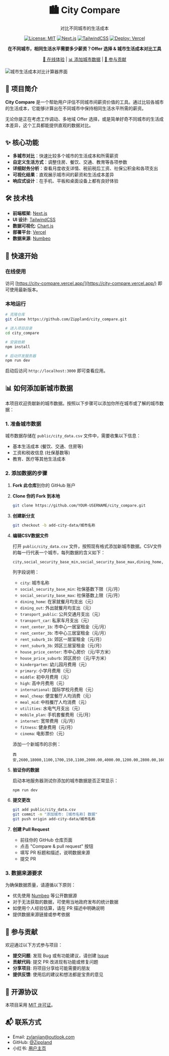 <div align="center">

# 🏙️ City Compare

对比不同城市的生活成本

[![License: MIT](https://img.shields.io/badge/License-MIT-blue.svg)](https://opensource.org/licenses/MIT) [![Next.js](https://img.shields.io/badge/Next.js-13.5-black)](https://nextjs.org/) [![TailwindCSS](https://img.shields.io/badge/Tailwind-3.3-38b2ac)](https://tailwindcss.com/) [![Deploy: Vercel](https://img.shields.io/badge/Deployed%20on-Vercel-black)](https://city-compare.vercel.app/)

**在不同城市，相同生活水平需要多少薪资？Offer 选择 & 城市生活成本对比工具**

[🔗 在线体验](https://citycompare.zippland.app/) | [📊 添加城市数据](#如何添加新城市数据) | [🤝 参与贡献](#参与贡献)

</div>

![城市生活成本对比计算器界面](./example.jpeg)

## 📌 项目简介

**City Compare** 是一个帮助用户评估不同城市间薪资价值的工具。通过比较各城市的生活成本，它能够计算出在不同城市中保持相同生活水平所需的薪资。

无论你是正在考虑工作调动、多地域 Offer 选择，或是简单好奇不同城市的生活成本差异，这个工具都能提供直观的数据对比。

## ✨ 核心功能

- **多城市对比**：快速比较多个城市的生活成本和所需薪资
- **自定义生活方式**：调整住房、餐饮、交通、教育等各项参数
- **详细财务分析**：查看月度收支详情、税前税后工资、社保公积金和各项支出
- **可视化结果**：直观展示城市间的薪资和生活成本差异
- **响应式设计**：在手机、平板和桌面设备上都有良好体验

## 🛠️ 技术栈

- **前端框架**: [Next.js](https://nextjs.org/)
- **UI 设计**: [TailwindCSS](https://tailwindcss.com/)
- **数据可视化**: [Chart.js](https://www.chartjs.org/)
- **部署平台**: [Vercel](https://vercel.com/)
- **数据来源**: [Numbeo](https://www.numbeo.com/common/)

## 🚀 快速开始

### 在线使用

访问 [https://city-compare.vercel.app/](https://city-compare.vercel.app/) 即可使用最新版本。

### 本地运行

```bash
# 克隆仓库
git clone https://github.com/Zippland/city_compare.git

# 进入项目目录
cd city_compare

# 安装依赖
npm install

# 启动开发服务器
npm run dev
```

启动后访问 `http://localhost:3000` 即可查看应用。

## 📊 如何添加新城市数据

本项目欢迎贡献新的城市数据。按照以下步骤可以添加你所在城市或了解的城市数据：

### 1. 准备城市数据

城市数据存储在 `public/city_data.csv` 文件中，需要收集以下信息：

- 基本生活成本 (餐饮、交通、住房等)
- 工资和税收信息 (社保基数等)
- 教育、医疗等其他生活成本

### 2. 添加数据的步骤

1. **Fork 此仓库**到你的 GitHub 账户

2. **Clone 你的 Fork 到本地**
   ```bash
   git clone https://github.com/YOUR-USERNAME/city_compare.git
   ```

3. **创建新分支**
   ```bash
   git checkout -b add-city-data/城市名称
   ```

4. **编辑CSV数据文件**

   打开 `public/city_data.csv` 文件，按照现有格式添加新城市数据。CSV文件的每一行代表一个城市，每列数据的含义如下：

   ```
   city,social_security_base_min,social_security_base_max,dining_home,dining_out,transport_public,transport_car,rent_center_1b,rent_center_3b,rent_suburb_1b,rent_suburb_3b,house_price_center,house_price_suburb,kindergarten,primary,middle,high,international,meal_cheap,meal_mid,utilities,mobile_plan,internet,fitness,cinema
   ```

   列字段说明：
   - `city`: 城市名称
   - `social_security_base_min`: 社保基数下限（元/月）
   - `social_security_base_max`: 社保基数上限（元/月）
   - `dining_home`: 在家就餐月均支出（元）
   - `dining_out`: 外出就餐月均支出（元）
   - `transport_public`: 公共交通月支出（元）
   - `transport_car`: 私家车月支出（元）
   - `rent_center_1b`: 市中心一居室租金（元/月）
   - `rent_center_3b`: 市中心三居室租金（元/月）
   - `rent_suburb_1b`: 郊区一居室租金（元/月）
   - `rent_suburb_3b`: 郊区三居室租金（元/月）
   - `house_price_center`: 市中心房价（元/平方米）
   - `house_price_suburb`: 郊区房价（元/平方米）
   - `kindergarten`: 幼儿园月费用（元）
   - `primary`: 小学月费用（元）
   - `middle`: 初中月费用（元）
   - `high`: 高中月费用（元）
   - `international`: 国际学校月费用（元）
   - `meal_cheap`: 便宜餐厅人均消费（元）
   - `meal_mid`: 中档餐厅人均消费（元）
   - `utilities`: 水电气月支出（元）
   - `mobile_plan`: 手机套餐费用（元/月）
   - `internet`: 宽带费用（元/月）
   - `fitness`: 健身费用（元/月）
   - `cinema`: 电影票价（元）

   添加一个新城市的示例：
   ```
   西安,2600,18000,1100,1700,150,1100,2000.00,4000.00,1200.00,2800.00,16000.00,9000.00,2500.00,3200,4000,4500,8000.00,20.0,150.0,300.00,70.00,85.00,200.00,40.0
   ```

5. **验证你的数据**

   启动本地服务器测试你添加的城市数据是否正常显示：
   ```bash
   npm run dev
   ```

6. **提交更改**
   ```bash
   git add public/city_data.csv
   git commit -m "添加城市: [城市名称] 数据"
   git push origin add-city-data/城市名称
   ```

7. **创建 Pull Request**
   - 前往你的 GitHub 仓库页面
   - 点击 "Compare & pull request" 按钮
   - 填写 PR 标题和描述，说明数据来源
   - 提交 PR

### 3. 数据来源要求

为确保数据质量，请遵循以下原则：

- 优先使用 [Numbeo](https://www.numbeo.com/) 等公开数据源
- 对于无法获取的数据，可使用当地政府发布的统计数据
- 如使用个人经验估算，请在 PR 描述中明确说明
- 提供数据来源链接或参考依据

## 🤝 参与贡献

欢迎通过以下方式参与项目：

- **提交问题**: 发现 Bug 或有功能建议，请创建 [Issue](https://github.com/Zippland/city_compare/issues)
- **贡献代码**: 提交 PR 改进现有功能或修复问题
- **分享项目**: 将项目分享给可能需要的朋友
- **提供反馈**: 使用后的建议和想法都是宝贵的意见

## 📄 开源协议

本项目采用 [MIT 许可证](LICENSE)。

## 📬 联系方式

- Email: zylanjian@outlook.com
- GitHub: [@Zippland](https://github.com/Zippland)
- 小红书: [用户主页](https://www.xiaohongshu.com/user/profile/623e8b080000000010007721)
